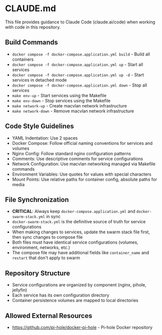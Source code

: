 # CLAUDE.md

This file provides guidance to Claude Code (claude.ai/code) when working with code in this repository.

## Build Commands
- `docker compose -f docker-compose.application.yml build` - Build all containers
- `docker compose -f docker-compose.application.yml up` - Start all services
- `docker compose -f docker-compose.application.yml up -d` - Start services in detached mode
- `docker compose -f docker-compose.application.yml down` - Stop all services
- `make env-up` - Start services using the Makefile
- `make env-down` - Stop services using the Makefile
- `make network-up` - Create macvlan network infrastructure
- `make network-down` - Remove macvlan network infrastructure

## Code Style Guidelines
- YAML Indentation: Use 2 spaces
- Docker Compose: Follow official naming conventions for services and volumes
- Nginx Config: Follow standard nginx configuration patterns
- Comments: Use descriptive comments for service configurations
- Network Configuration: Use macvlan networking managed via Makefile commands
- Environment Variables: Use quotes for values with special characters
- Mount Points: Use relative paths for container config, absolute paths for media

## File Synchronization
- **CRITICAL**: Always keep `docker-compose.application.yml` and `docker-swarm-stack.yml` in sync
- `docker-swarm-stack.yml` is the definitive source of truth for service configurations
- When making changes to services, update the swarm stack file first, then sync changes to compose file
- Both files must have identical service configurations (volumes, environment, networks, etc.)
- The compose file may have additional fields like `container_name` and `restart` that don't apply to swarm

## Repository Structure
- Service configurations are organized by component (nginx, pihole, jellyfin)
- Each service has its own configuration directory
- Container persistence volumes are mapped to local directories

## Allowed External Resources
- https://github.com/pi-hole/docker-pi-hole - Pi-hole Docker repository